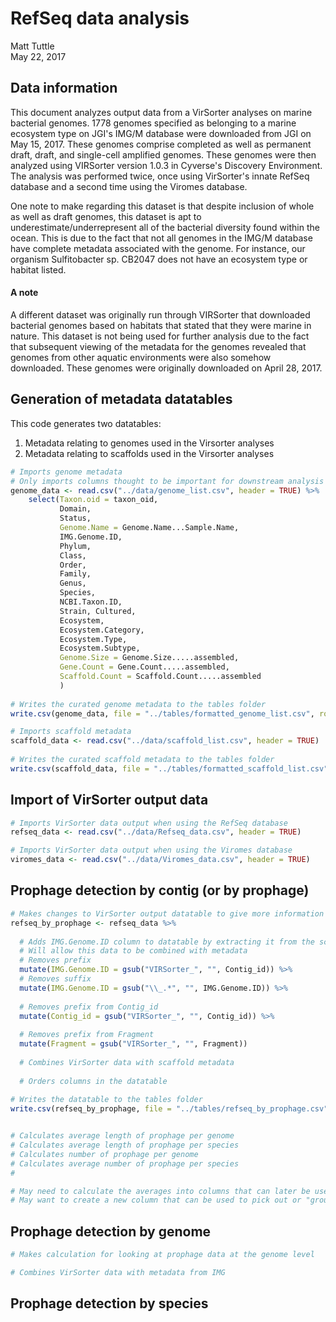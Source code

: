 # RefSeq data analysis
Matt Tuttle  
May 22, 2017  



## Data information

This document analyzes output data from a VirSorter analyses on marine bacterial genomes. 1778 genomes specified as belonging to a marine ecosystem type on JGI's IMG/M database were downloaded from JGI on May 15, 2017. These genomes comprise completed as well as permanent draft, draft, and single-cell amplified genomes. These genomes were then analyzed using VIRSorter version 1.0.3 in Cyverse's Discovery Environment. The analysis was performed twice, once using VirSorter's innate RefSeq database and a second time using the Viromes database.

One note to make regarding this dataset is that despite inclusion of whole as well as draft genomes, this dataset is apt to underestimate/underrepresent all of the bacterial diversity found within the ocean. This is due to the fact that not all genomes in the IMG/M database have complete metadata associated with the genome. For instance, our organism Sulfitobacter sp. CB2047 does not have an ecosystem type or habitat listed.

#### A note

A different dataset was originally run through VIRSorter that downloaded bacterial genomes based on habitats that stated that they were marine in nature. This dataset is not being used for further analysis due to the fact that subsequent viewing of the metadata for the genomes revealed that genomes from other aquatic environments were also somehow downloaded. These genomes were originally downloaded on April 28, 2017.

## Generation of metadata datatables

This code generates two datatables:
1. Metadata relating to genomes used in the Virsorter analyses
2. Metadata relating to scaffolds used in the Virsorter analyses


```r
# Imports genome metadata
# Only imports columns thought to be important for downstream analysis
genome_data <- read.csv("../data/genome_list.csv", header = TRUE) %>%
    select(Taxon.oid = taxon_oid,
           Domain,
           Status,
           Genome.Name = Genome.Name...Sample.Name,
           IMG.Genome.ID,
           Phylum,
           Class,
           Order,
           Family,
           Genus,
           Species,
           NCBI.Taxon.ID,
           Strain, Cultured,
           Ecosystem,
           Ecosystem.Category,
           Ecosystem.Type,
           Ecosystem.Subtype,
           Genome.Size = Genome.Size.....assembled,
           Gene.Count = Gene.Count.....assembled,
           Scaffold.Count = Scaffold.Count.....assembled
           )
  
# Writes the curated genome metadata to the tables folder
write.csv(genome_data, file = "../tables/formatted_genome_list.csv", row.names = FALSE)

# Imports scaffold metadata
scaffold_data <- read.csv("../data/scaffold_list.csv", header = TRUE)
  
# Writes the curated scaffold metadata to the tables folder
write.csv(scaffold_data, file = "../tables/formatted_scaffold_list.csv", row.names = FALSE)
```

## Import of VirSorter output data


```r
# Imports VirSorter data output when using the RefSeq database
refseq_data <- read.csv("../data/Refseq_data.csv", header = TRUE)

# Imports VirSorter data output when using the Viromes database
viromes_data <- read.csv("../data/Viromes_data.csv", header = TRUE)
```

## Prophage detection by contig (or by prophage)


```r
# Makes changes to VirSorter output datatable to give more information about found prophages
refseq_by_prophage <- refseq_data %>%
 
  # Adds IMG.Genome.ID column to datatable by extracting it from the scaffold ID
  # Will allow this data to be combined with metadata
  # Removes prefix
  mutate(IMG.Genome.ID = gsub("VIRSorter_", "", Contig_id)) %>%
  # Removes suffix
  mutate(IMG.Genome.ID = gsub("\\_.*", "", IMG.Genome.ID)) %>%
  
  # Removes prefix from Contig_id
  mutate(Contig_id = gsub("VIRSorter_", "", Contig_id)) %>%
  
  # Removes prefix from Fragment
  mutate(Fragment = gsub("VIRSorter_", "", Fragment))
  
  # Combines VirSorter data with scaffold metadata
  
  # Orders columns in the datatable
  
# Writes the datatable to the tables folder
write.csv(refseq_by_prophage, file = "../tables/refseq_by_prophage.csv", row.names = FALSE)


# Calculates average length of prophage per genome
# Calculates average length of prophage per species
# Calculates number of prophage per genome
# Calculates average number of prophage per species
# 

# May need to calculate the averages into columns that can later be used to easily collapse down the data
# May want to create a new column that can be used to pick out or "group_by()" species easily for performing different calculations
```

## Prophage detection by genome


```r
# Makes calculation for looking at prophage data at the genome level

# Combines VirSorter data with metadata from IMG
```



## Prophage detection by species
